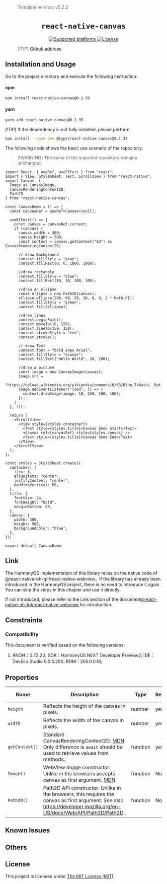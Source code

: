 <!-- {% raw %} -->
> Template version: v0.2.2

<p align="center">
  <h1 align="center"> <code>react-native-canvas</code> </h1>
</p>
<p align="center">
        <a href="https://github.com/iddan/react-native-canvas">
        <img src="https://img.shields.io/badge/platforms-android%20|%20ios%20|%20windows%20|%20harmony%20-lightgrey.svg" alt="Supported platforms" />
    </a>
    <a href="https://github.com/iddan/react-native-canvas/blob/master/license.txt">
        <img src="https://img.shields.io/badge/license-MIT-green.svg" alt="License" />
    </a>
</p>



> [!TIP] [Github address](https://github.com/iddan/react-native-canvas)

## Installation and Usage

Go to the project directory and execute the following instruction:

<!-- tabs:start -->

#### **npm**

```bash
npm install react-native-canvas@0.1.39
```

#### **yarn**

```bash
yarn add react-native-canvas@0.1.39
```

[!TIP] If the dependency is not fully installed, please perform:
```bash
npm install --save-dev @type/react-native-canvas@0.1.39
```

<!-- tabs:end -->

The following code shows the basic use scenario of the repository:

> [!WARNING] The name of the imported repository remains unchanged.

```tsx
import React, { useRef, useEffect } from "react";
import { View, StyleSheet, Text, ScrollView } from "react-native";
import Canvas, {
  Image as CanvasImage,
  CanvasRenderingContext2D,
  Path2D
} from "react-native-canvas";

const CanvasDemo = () => {
  const canvasRef = useRef<Canvas>(null);

  useEffect(() => {
    const canvas = canvasRef.current;
    if (canvas) {
      canvas.width = 300;
      canvas.height = 500;
      const context = canvas.getContext("2d") as CanvasRenderingContext2D;

      // draw Background
      context.fillStyle = "gray";
      context.fillRect(0, 0, 1000, 1000);

      //draw rectangle
      context.fillStyle = "blue";
      context.fillRect(10, 10, 100, 100);

      //draw an ellipse
      const ellipse = new Path2D(canvas);
      ellipse.ellipse(200, 60, 50, 30, 0, 0, 2 * Math.PI);
      context.fillStyle = "green";
      context.fill(ellipse);

      //draw lines
      context.beginPath();
      context.moveTo(10, 150);
      context.lineTo(150, 150);
      context.strokeStyle = "red";
      context.stroke();

      // draw Text
      context.font = "bold 24px Arial";
      context.fillStyle = "orange";
      context.fillText("Hello World", 20, 200);

      //draw a picture
      const image = new CanvasImage(canvas);
      image.src =
        "https://upload.wikimedia.org/wikipedia/commons/6/63/Biho_Takashi._Bat_Before_the_Moon%2C_ca._1910.jpg";
      image.addEventListener("load", () => {
        context.drawImage(image, 10, 250, 100, 100);
      });
    }
  }, []);

  return (
    <ScrollView>
      <View style={styles.container}>
        <Text style={styles.title}>Canvas Demo Start</Text>
        <Canvas ref={canvasRef} style={styles.canvas} />
        <Text style={styles.title}>Canvas Demo End</Text>
      </View>
    </ScrollView>
  );
};

const styles = StyleSheet.create({
  container: {
    flex: 1,
    alignItems: "center",
    justifyContent: "center",
    paddingVertical: 50,
  },
  title: {
    fontSize: 24,
    fontWeight: "bold",
    marginBottom: 20,
  },
  canvas: {
    width: 300,
    height: 500,
    backgroundColor: "blue",
  },
});

export default CanvasDemo;
```

## Link

The HarmonyOS implementation of this library relies on the native code of @react-native-oh-tpl/react-native-webview，If the library has already been introduced in the HarmonyOS project, there is no need to introduce it again. You can skip the steps in this chapter and use it directly.

If not introduced, please refer to the Link section of the document[@react-native-oh-tpl/react-native-webview ](react-native-webview.md)for introduction.

## Constraints

### Compatibility

This document is verified based on the following versions:

1. RNOH：0.72.20; SDK：HarmonyOS NEXT Developer Preview2; IDE：DevEco Studio 5.0.3.200; ROM：205.0.0.18;

## Properties

| Name           | Description                                                                                                                                                                                   | Type     | Required | Platform    | HarmonyOS Support |
| -------------- | --------------------------------------------------------------------------------------------------------------------------------------------------------------------------------------------- | -------- | -------- | ----------- | ----------------- |
| `heigth`       | Reflects the height of the canvas in pixels.                                                                                                                                                  | number   | yes      | Android IOS | YES               |
| `width`        | Reflects the width of the canvas in pixels.                                                                                                                                                   | number   | yes      | Android IOS | YES               |
| `getContext()` | Standard CanvasRenderingContext2D. [MDN](https://developer.mozilla.org/en/docs/Web/API/CanvasRenderingContext2D). Only difference is `await` should be used to retrieve values from methods.. | function | yes      | Android IOS | YES               |
| `Image()`      | WebView Image constructor. Unlike in the browsers accepts canvas as first argument. [MDN](https://developer.mozilla.org/en-US/docs/Web/API/HTMLImageElement/Image)                            | function | No       | Android IOS | YES               |
| `Path2D()`     | Path2D API constructor. Unlike in the browsers, this requires the canvas as first argument. See also https://developer.mozilla.org/en-US/docs/Web/API/Path2D/Path2D..                         | function | No       | Android IOS | YES               |

## Known Issues

## Others

## License

This project is licensed under [The MIT License (MIT)](https://github.com/iddan/react-native-canvas/blob/master/license.txt).
<!-- {% endraw %} -->
